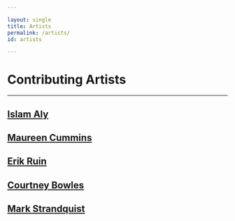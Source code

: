 ```yaml
---

layout: single
title: Artists
permalink: /artists/
id: artists

---
```


<h1>Contributing Artists</h1>

<hr/>

<div>
    <div><a href="http://www.islamaly.com/home.html">
            <h2>Islam Aly</h2>
        </a></div>
    <div><a href="http://www.maureencummins.com/">
            <h2>Maureen Cummins</h2>
        </a></div>
    <div><a href="http://erikruin.com/">
            <h2>Erik Ruin</h2>
        </a></div>
    <div><a href="http://www.peoplespaperco-op.com/">
            <h2>Courtney Bowles</h2>
        </a></div>
    <div><a href="http://www.nomovement.com/">
            <h2>Mark Strandquist</h2>
        </a></div>
</div>